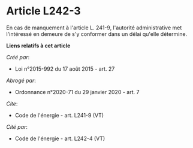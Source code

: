 # Article L242-3

En cas de manquement à l'article L. 241-9, l'autorité administrative met l'intéressé en demeure de s'y conformer dans un
délai qu'elle détermine.

**Liens relatifs à cet article**

_Créé par_:

  - Loi n°2015-992 du 17 août 2015 - art. 27

_Abrogé par_:

  - Ordonnance n°2020-71 du 29 janvier 2020 - art. 7

_Cite_:

  - Code de l'énergie - art. L241-9 (VT)

_Cité par_:

  - Code de l'énergie - art. L242-4 (VT)
